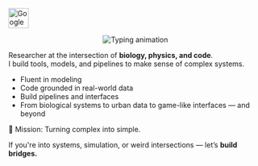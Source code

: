 <p align="left">
  <a href="https://scholar.google.com/citations?user=q_N6118AAAAJ" target="_blank">
    <img src="https://upload.wikimedia.org/wikipedia/commons/c/c7/Google_Scholar_logo.svg" alt="Google Scholar" width="40" height="40"/>
  </a>
</p><p align="center">
  <img src="https://readme-typing-svg.demolab.com?font=Fira+Code&weight=500&size=24&pause=500&color=1B93F7&width=800&lines=I+am+fascinated+by+how+life+solves+problems." alt="Typing animation" />
</p>

Researcher at the intersection of **biology, physics, and code**.  
I build tools, models, and pipelines to make sense of complex systems.

- Fluent in modeling  
- Code grounded in real-world data  
- Build pipelines and interfaces  
- From biological systems to urban data to game-like interfaces — and beyond

🧭 Mission: Turning complex into simple.

If you're into systems, simulation, or weird intersections — let’s **build bridges.**
